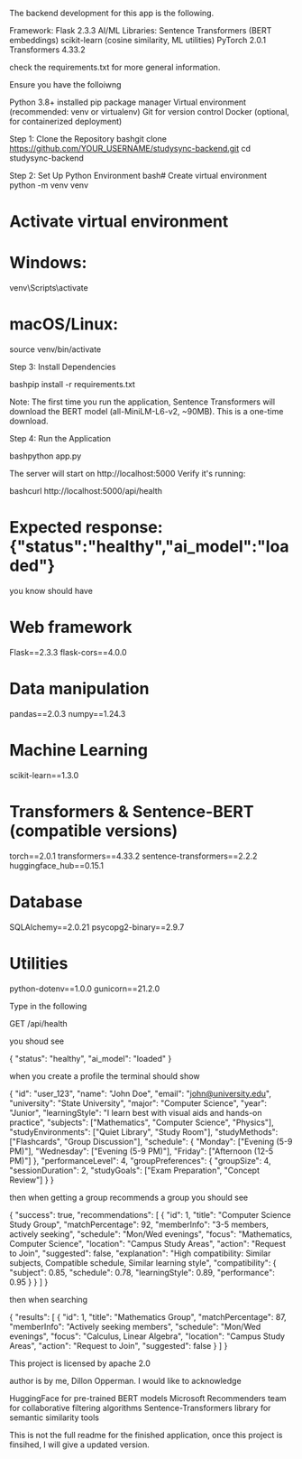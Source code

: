   The backend development for this app is the following.

Framework: Flask 2.3.3
AI/ML Libraries:
Sentence Transformers (BERT embeddings)
scikit-learn (cosine similarity, ML utilities)
PyTorch 2.0.1
Transformers 4.33.2

check the requirements.txt for more general information.

Ensure you have the folloiwng

Python 3.8+ installed
pip package manager
Virtual environment (recommended: venv or virtualenv)
Git for version control
Docker (optional, for containerized deployment)

Step 1: Clone the Repository
bashgit clone https://github.com/YOUR_USERNAME/studysync-backend.git
cd studysync-backend

Step 2: Set Up Python Environment
bash# Create virtual environment
python -m venv venv

# Activate virtual environment

# Windows:
venv\Scripts\activate

# macOS/Linux:
source venv/bin/activate

Step 3: Install Dependencies

bashpip install -r requirements.txt

Note: The first time you run the application, Sentence Transformers will download the BERT model (all-MiniLM-L6-v2, ~90MB). This is a one-time download.

Step 4: Run the Application

bashpython app.py

The server will start on http://localhost:5000
Verify it's running:

bashcurl http://localhost:5000/api/health

# Expected response: {"status":"healthy","ai_model":"loaded"}

you know should have

# Web framework
Flask==2.3.3
flask-cors==4.0.0

# Data manipulation
pandas==2.0.3
numpy==1.24.3

# Machine Learning
scikit-learn==1.3.0

# Transformers & Sentence-BERT (compatible versions)
torch==2.0.1
transformers==4.33.2
sentence-transformers==2.2.2
huggingface_hub==0.15.1

# Database
SQLAlchemy==2.0.21
psycopg2-binary==2.9.7

# Utilities
python-dotenv==1.0.0
gunicorn==21.2.0

Type in the following

GET /api/health

you shoud see

{
  "status": "healthy",
  "ai_model": "loaded"
}

when you create a profile the terminal should show

{
  "id": "user_123",
  "name": "John Doe",
  "email": "john@university.edu",
  "university": "State University",
  "major": "Computer Science",
  "year": "Junior",
  "learningStyle": "I learn best with visual aids and hands-on practice",
  "subjects": ["Mathematics", "Computer Science", "Physics"],
  "studyEnvironments": ["Quiet Library", "Study Room"],
  "studyMethods": ["Flashcards", "Group Discussion"],
  "schedule": {
    "Monday": ["Evening (5-9 PM)"],
    "Wednesday": ["Evening (5-9 PM)"],
    "Friday": ["Afternoon (12-5 PM)"]
  },
  "performanceLevel": 4,
  "groupPreferences": {
    "groupSize": 4,
    "sessionDuration": 2,
    "studyGoals": ["Exam Preparation", "Concept Review"]
  }
}

then when getting a group recommends a group you should see

{
  "success": true,
  "recommendations": [
    {
      "id": 1,
      "title": "Computer Science Study Group",
      "matchPercentage": 92,
      "memberInfo": "3-5 members, actively seeking",
      "schedule": "Mon/Wed evenings",
      "focus": "Mathematics, Computer Science",
      "location": "Campus Study Areas",
      "action": "Request to Join",
      "suggested": false,
      "explanation": "High compatibility: Similar subjects, Compatible schedule, Similar learning style",
      "compatibility": {
        "subject": 0.85,
        "schedule": 0.78,
        "learningStyle": 0.89,
        "performance": 0.95
      }
    }
  ]
}


then when searching

{
  "results": [
    {
      "id": 1,
      "title": "Mathematics Group",
      "matchPercentage": 87,
      "memberInfo": "Actively seeking members",
      "schedule": "Mon/Wed evenings",
      "focus": "Calculus, Linear Algebra",
      "location": "Campus Study Areas",
      "action": "Request to Join",
      "suggested": false
    }
  ]
}


This project is licensed by apache 2.0 

author is by me, Dillon Opperman. I would like to acknowledge 

HuggingFace for pre-trained BERT models
Microsoft Recommenders team for collaborative filtering algorithms
Sentence-Transformers library for semantic similarity tools

This is not the full readme for the finished application, once this project is finsihed, I will give a updated version. 


